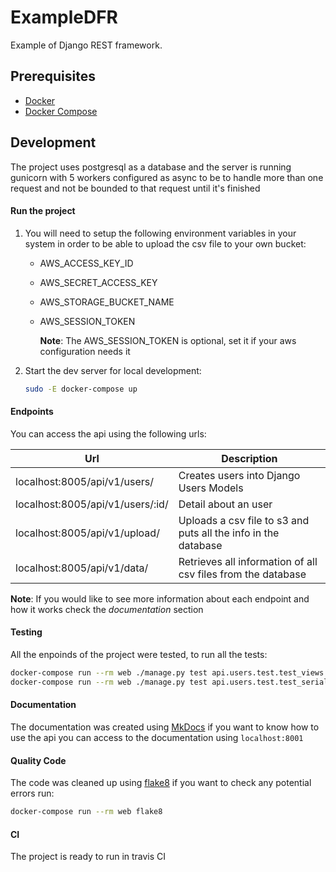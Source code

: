 # ExampleDFR

Example of Django REST framework.

## Prerequisites

- [Docker](https://docs.docker.com/engine/install/)
- [Docker Compose](https://docs.docker.com/compose/install/)

## Development

The project uses postgresql as a database and the server is running gunicorn with 5 workers configured as async to be to handle more than one request and not be bounded to that request until it's finished

#### Run the project

1. You will need to setup the following environment variables in your system in order to be able to upload the csv file to your own bucket:

   - AWS_ACCESS_KEY_ID
   - AWS_SECRET_ACCESS_KEY
   - AWS_STORAGE_BUCKET_NAME
   - AWS_SESSION_TOKEN

     **Note**: The AWS_SESSION_TOKEN is optional, set it if your aws configuration needs it

1. Start the dev server for local development:

   ```bash
   sudo -E docker-compose up
   ```

#### Endpoints

You can access the api using the following urls:

| Url                              | Description                                                    |
| -------------------------------- | -------------------------------------------------------------- |
| localhost:8005/api/v1/users/     | Creates users into Django Users Models                         |
| localhost:8005/api/v1/users/:id/ | Detail about an user                                           |
| localhost:8005/api/v1/upload/    | Uploads a csv file to s3 and puts all the info in the database |
| localhost:8005/api/v1/data/      | Retrieves all information of all csv files from the database   |

**Note**: If you would like to see more information about each endpoint and how it works check the _documentation_ section

#### Testing

All the enpoinds of the project were tested, to run all the tests:

```bash
docker-compose run --rm web ./manage.py test api.users.test.test_views
docker-compose run --rm web ./manage.py test api.users.test.test_serializers
```

#### Documentation

The documentation was created using [MkDocs](https://www.mkdocs.org/) if you want to know how to use the api you can access to the documentation using `localhost:8001`

#### Quality Code

The code was cleaned up using [flake8](https://flake8.pycqa.org/en/latest/) if you want to check any potential errors run:

```bash
docker-compose run --rm web flake8
```

#### CI

The project is ready to run in travis CI
